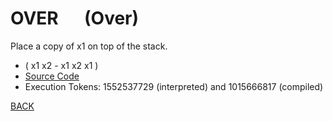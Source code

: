 # OVER &emsp; (Over)
Place a copy of x1 on top of the stack.
* ( x1 x2 - x1 x2 x1 )
* [Source Code](../words/core/Over.cs)
* Execution Tokens: 1552537729 (interpreted) and 1015666817 (compiled)


[BACK](builtins.md#Over)

